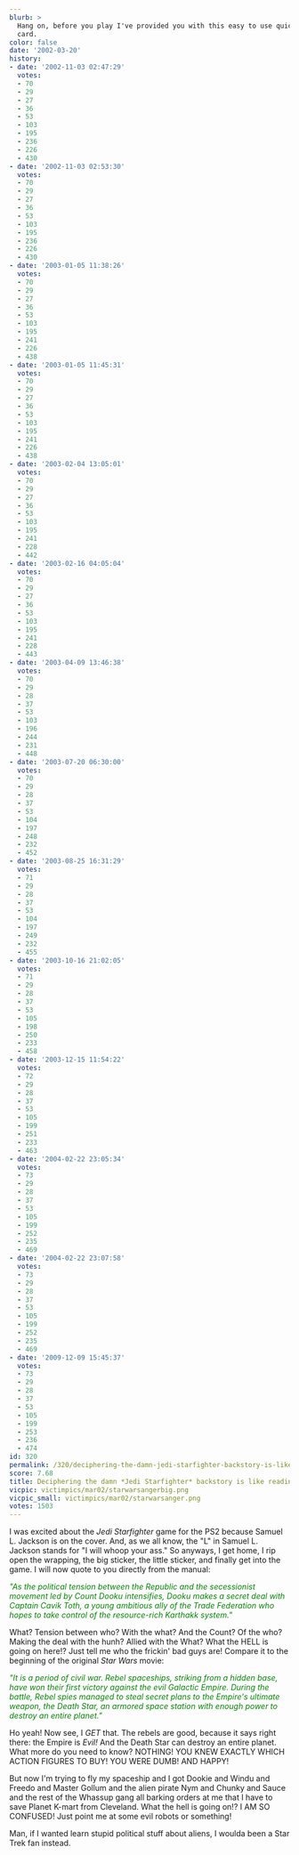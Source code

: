 ```yaml
---
blurb: >
  Hang on, before you play I've provided you with this easy to use quick-reference
  card.
color: false
date: '2002-03-20'
history:
- date: '2002-11-03 02:47:29'
  votes:
  - 70
  - 29
  - 27
  - 36
  - 53
  - 103
  - 195
  - 236
  - 226
  - 430
- date: '2002-11-03 02:53:30'
  votes:
  - 70
  - 29
  - 27
  - 36
  - 53
  - 103
  - 195
  - 236
  - 226
  - 430
- date: '2003-01-05 11:38:26'
  votes:
  - 70
  - 29
  - 27
  - 36
  - 53
  - 103
  - 195
  - 241
  - 226
  - 438
- date: '2003-01-05 11:45:31'
  votes:
  - 70
  - 29
  - 27
  - 36
  - 53
  - 103
  - 195
  - 241
  - 226
  - 438
- date: '2003-02-04 13:05:01'
  votes:
  - 70
  - 29
  - 27
  - 36
  - 53
  - 103
  - 195
  - 241
  - 228
  - 442
- date: '2003-02-16 04:05:04'
  votes:
  - 70
  - 29
  - 27
  - 36
  - 53
  - 103
  - 195
  - 241
  - 228
  - 443
- date: '2003-04-09 13:46:38'
  votes:
  - 70
  - 29
  - 28
  - 37
  - 53
  - 103
  - 196
  - 244
  - 231
  - 448
- date: '2003-07-20 06:30:00'
  votes:
  - 70
  - 29
  - 28
  - 37
  - 53
  - 104
  - 197
  - 248
  - 232
  - 452
- date: '2003-08-25 16:31:29'
  votes:
  - 71
  - 29
  - 28
  - 37
  - 53
  - 104
  - 197
  - 249
  - 232
  - 455
- date: '2003-10-16 21:02:05'
  votes:
  - 71
  - 29
  - 28
  - 37
  - 53
  - 105
  - 198
  - 250
  - 233
  - 458
- date: '2003-12-15 11:54:22'
  votes:
  - 72
  - 29
  - 28
  - 37
  - 53
  - 105
  - 199
  - 251
  - 233
  - 463
- date: '2004-02-22 23:05:34'
  votes:
  - 73
  - 29
  - 28
  - 37
  - 53
  - 105
  - 199
  - 252
  - 235
  - 469
- date: '2004-02-22 23:07:58'
  votes:
  - 73
  - 29
  - 28
  - 37
  - 53
  - 105
  - 199
  - 252
  - 235
  - 469
- date: '2009-12-09 15:45:37'
  votes:
  - 73
  - 29
  - 28
  - 37
  - 53
  - 105
  - 199
  - 253
  - 236
  - 474
id: 320
permalink: /320/deciphering-the-damn-jedi-starfighter-backstory-is-like-reading-the-ae-channel/
score: 7.68
title: Deciphering the damn *Jedi Starfighter* backstory is like reading the A&E channel
vicpic: victimpics/mar02/starwarsangerbig.png
vicpic_small: victimpics/mar02/starwarsanger.png
votes: 1503
---
```


I was excited about the *Jedi Starfighter* game for the PS2 because
Samuel L. Jackson is on the cover. And, as we all know, the "L" in
Samuel L. Jackson stands for "I will whoop your ass." So anyways, I get
home, I rip open the wrapping, the big sticker, the little sticker, and
finally get into the game. I will now quote to you directly from the
manual:

<span style="color: #008800;">*"As the political tension between the
Republic and the secessionist movement led by Count Dooku intensifies,
Dooku makes a secret deal with Captain Cavik Toth, a young ambitious
ally of the Trade Federation who hopes to take control of the
resource-rich Karthakk system."*</span>

What? Tension between who? With the what? And the Count? Of the who?
Making the deal with the hunh? Allied with the What? What the HELL is
going on here!? Just tell me who the frickin' bad guys are! Compare it
to the beginning of the original *Star Wars* movie:

<span style="color: #008800;">*"It is a period of civil war. Rebel
spaceships, striking from a hidden base, have won their first victory
against the evil Galactic Empire. During the battle, Rebel spies managed
to steal secret plans to the Empire's ultimate weapon, the Death Star,
an armored space station with enough power to destroy an entire
planet."*</span>

Ho yeah! Now see, I *GET* that. The rebels are good, because it says
right there: the Empire is *Evil!* And the Death Star can destroy an
entire planet. What more do you need to know? NOTHING! YOU KNEW EXACTLY
WHICH ACTION FIGURES TO BUY! YOU WERE DUMB! AND HAPPY!

But now I'm trying to fly my spaceship and I got Dookie and Windu and
Freedo and Master Gollum and the alien pirate Nym and Chunky and Sauce
and the rest of the Whassup gang all barking orders at me that I have to
save Planet K-mart from Cleveland. What the hell is going on!? I AM SO
CONFUSED! Just point me at some evil robots or something!

Man, if I wanted learn stupid political stuff about aliens, I woulda
been a Star Trek fan instead.